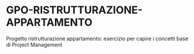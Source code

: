# GPO-RISTRUTTURAZIONE-APPARTAMENTO

Progetto ristrutturazione appartamento: esercizio per capire i concetti base di Project Management


